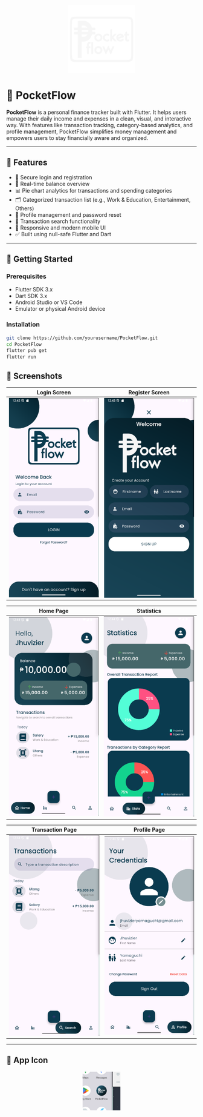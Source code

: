 <p align="center">
  <img src="assets/images/boxlogowhitebold.png" alt="PocketFlow Logo" width="180"/>
</p>

# 💸 PocketFlow

**PocketFlow** is a personal finance tracker built with Flutter. It helps users manage their daily income and expenses in a clean, visual, and interactive way. With features like transaction tracking, category-based analytics, and profile management, PocketFlow simplifies money management and empowers users to stay financially aware and organized.

---

## 🧩 Features

- 🔐 Secure login and registration
- 🏦 Real-time balance overview
- 📊 Pie chart analytics for transactions and spending categories
- 🗂️ Categorized transaction list (e.g., Work & Education, Entertainment, Others)
- 👤 Profile management and password reset
- 🔎 Transaction search functionality
- 📱 Responsive and modern mobile UI
- ✅ Built using null-safe Flutter and Dart

---

## 🚀 Getting Started

### Prerequisites

- Flutter SDK 3.x
- Dart SDK 3.x
- Android Studio or VS Code
- Emulator or physical Android device

### Installation

```bash
git clone https://github.com/yourusername/PocketFlow.git
cd PocketFlow
flutter pub get
flutter run

```

## 📸 Screenshots

| Login Screen | Register Screen |
|--------------|-----------------|
| <img src="assets/readme/login.png" width="250"/> | <img src="assets/readme/register.png" width="250"/> |

| Home Page | Statistics |
|-----------|------------|
| <img src="assets/readme/home.png" width="250"/> | <img src="assets/readme/analytics.png" width="250"/> |

| Transaction Page | Profile Page |
|-------------|--------------|
| <img src="assets/readme/search.png" width="250"/> | <img src="assets/readme/profile.png" width="250"/> |

---

## 📱 App Icon
<p align="center">
  <img src="assets/readme/screen_logo.png" width="100"/>
</p>

